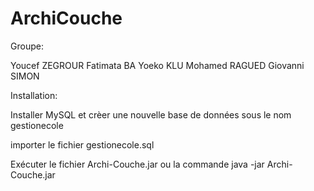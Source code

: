# ArchiCouche

Groupe:

  
  Youcef ZEGROUR
  Fatimata BA
  Yoeko KLU
  Mohamed RAGUED
  Giovanni SIMON
  
  Installation:
	
 Installer MySQL et crèer une nouvelle base de données sous le nom gestionecole 
 
 importer le fichier gestionecole.sql 
 
 Exécuter le fichier Archi-Couche.jar ou la commande java -jar Archi-Couche.jar

